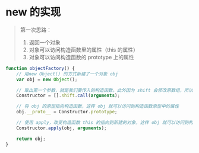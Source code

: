 # new 的实现

> 第一次思路：
> 1. 返回一个对象
> 2. 对象可以访问构造函数里的属性（this 的属性）
> 3. 对象可以访问构造函数的 prototype 上的属性

```js
function objectFactory() {
	// 用new Object() 的方式新建了一个对象 obj
	var obj = new Object();

	// 取出第一个参数，就是我们要传入的构造函数。此外因为 shift 会修改原数组，所以 arguments 会被去除第一个参数
	Constructor = [].shift.call(arguments);

	// 将 obj 的原型指向构造函数，这样 obj 就可以访问到构造函数原型中的属性
	obj.__proto__ = Constructor.prototype;

	// 使用 apply，改变构造函数 this 的指向到新建的对象，这样 obj 就可以访问到构造函数中的属性
	Constructor.apply(obj, arguments);

	return obj;
} 
```